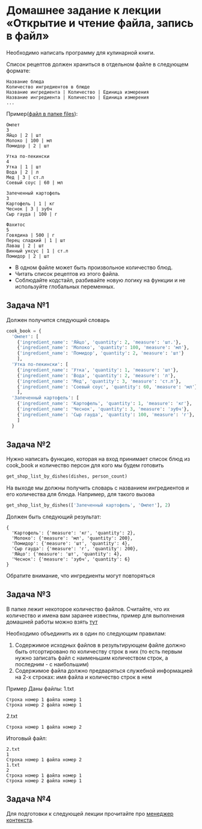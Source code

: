 Домашнее задание к лекции «Открытие и чтение файла, запись в файл»
==================================================================
Необходимо написать программу для кулинарной книги.

Список рецептов должен храниться в отдельном файле в следующем формате:

    Название блюда
    Количество ингредиентов в блюде
    Название ингредиента | Количество | Единица измерения
    Название ингредиента | Количество | Единица измерения
    ...
Пример([файл в папке files](files/recipes.txt)):

    Омлет
    3
    Яйцо | 2 | шт
    Молоко | 100 | мл
    Помидор | 2 | шт

    Утка по-пекински
    4
    Утка | 1 | шт
    Вода | 2 | л
    Мед | 3 | ст.л
    Соевый соус | 60 | мл

    Запеченный картофель
    3
    Картофель | 1 | кг
    Чеснок | 3 | зубч
    Сыр гауда | 100 | г

    Фахитос
    5
    Говядина | 500 | г
    Перец сладкий | 1 | шт
    Лаваш | 2 | шт
    Винный уксус | 1 | ст.л
    Помидор | 2 | шт
+ В одном файле может быть произвольное количество блюд.
+ Читать список рецептов из этого файла.
+ Соблюдайте кодстайл, разбивайте новую логику на функции и не используйте глобальных переменных.

Задача №1
---------
Должен получится следующий словарь
```python
cook_book = {
  'Омлет': [
    {'ingredient_name': 'Яйцо', 'quantity': 2, 'measure': 'шт.'},
    {'ingredient_name': 'Молоко', 'quantity': 100, 'measure': 'мл'},
    {'ingredient_name': 'Помидор', 'quantity': 2, 'measure': 'шт'}
    ],
  'Утка по-пекински': [
    {'ingredient_name': 'Утка', 'quantity': 1, 'measure': 'шт'},
    {'ingredient_name': 'Вода', 'quantity': 2, 'measure': 'л'},
    {'ingredient_name': 'Мед', 'quantity': 3, 'measure': 'ст.л'},
    {'ingredient_name': 'Соевый соус', 'quantity': 60, 'measure': 'мл'}
    ],
  'Запеченный картофель': [
    {'ingredient_name': 'Картофель', 'quantity': 1, 'measure': 'кг'},
    {'ingredient_name': 'Чеснок', 'quantity': 3, 'measure': 'зубч'},
    {'ingredient_name': 'Сыр гауда', 'quantity': 100, 'measure': 'г'},
    ]
  }
```

Задача №2
---------
Нужно написать функцию, которая на вход принимает список блюд из cook_book и количество персон для кого мы будем готовить
```python
get_shop_list_by_dishes(dishes, person_count)
```
На выходе мы должны получить словарь с названием ингредиентов и его количества для блюда. Например, для такого вызова
```python
get_shop_list_by_dishes(['Запеченный картофель', 'Омлет'], 2)
```
Должен быть следующий результат:

    {
      'Картофель': {'measure': 'кг', 'quantity': 2},
      'Молоко': {'measure': 'мл', 'quantity': 200},
      'Помидор': {'measure': 'шт', 'quantity': 4},
      'Сыр гауда': {'measure': 'г', 'quantity': 200},
      'Яйцо': {'measure': 'шт', 'quantity': 4},
      'Чеснок': {'measure': 'зубч', 'quantity': 6}
    }
Обратите внимание, что ингредиенты могут повторяться

Задача №3
---------
В папке лежит некоторое количество файлов. Считайте, что их количество и имена вам заранее известны, пример для выполнения домашней работы можно взять [тут](Module01-Basic_Python/08-Files_JSON_XML/files/sorted)

Необходимо объединить их в один по следующим правилам:

1. Содержимое исходных файлов в результирующем файле должно быть отсортировано по количеству строк в них (то есть первым нужно записать файл с наименьшим количеством строк, а последним - с наибольшим)
2. Содержимое файла должно предваряться служебной информацией на 2-х строках: имя файла и количество строк в нем

Пример Даны файлы: 1.txt

    Строка номер 1 файла номер 1
    Строка номер 2 файла номер 1

2.txt

    Строка номер 1 файла номер 2

Итоговый файл:

    2.txt
    1
    Строка номер 1 файла номер 2
    1.txt
    2
    Строка номер 1 файла номер 1
    Строка номер 2 файла номер 1

Задача №4
---------
Для подготовки к следующей лекции прочитайте про [менеджер контекста](https://habr.com/ru/post/196382/).

